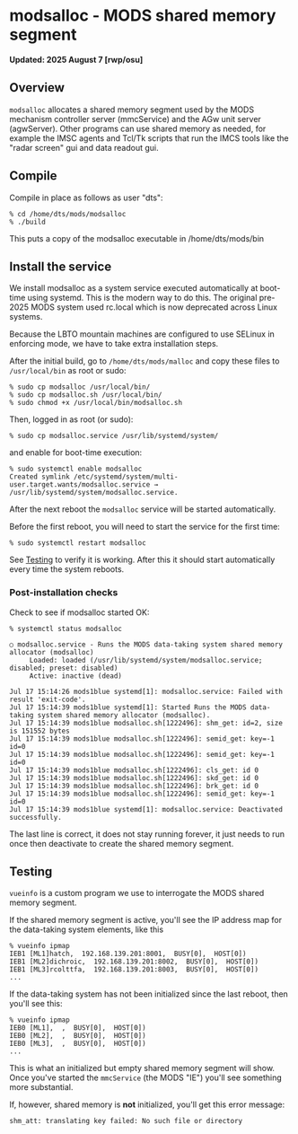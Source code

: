 # modsalloc - MODS shared memory segment

**Updated: 2025 August 7 [rwp/osu]**

## Overview

`modsalloc` allocates a shared memory segment used by the MODS mechanism controller server (mmcService) and the AGw unit server (agwServer).
Other programs can use shared memory as needed, for example the IMSC agents and Tcl/Tk scripts that run the IMCS tools like the
"radar screen" gui and data readout gui. 

## Compile

Compile in place as follows as user "dts":
```
% cd /home/dts/mods/modsalloc
% ./build
```
This puts a copy of the modsalloc executable in /home/dts/mods/bin

## Install the service

We install modsalloc as a system service executed automatically at boot-time using systemd.  This is the modern way to do this. The
original pre-2025 MODS system used rc.local which is now deprecated across Linux systems.

Because the LBTO mountain machines are configured to use SELinux in enforcing mode, we have to take extra installation steps.

After the initial build, go to `/home/dts/mods/malloc` and copy these files to `/usr/local/bin` as root or sudo:
```
% sudo cp modsalloc /usr/local/bin/
% sudo cp modsalloc.sh /usr/local/bin/
% sudo chmod +x /usr/local/bin/modsalloc.sh
```
Then, logged in as root (or sudo):
```
% sudo cp modsalloc.service /usr/lib/systemd/system/
```
and enable for boot-time execution:
```
% sudo systemctl enable modsalloc
Created symlink /etc/systemd/system/multi-user.target.wants/modsalloc.service → /usr/lib/systemd/system/modsalloc.service.
```
After the next reboot the `modsalloc` service will be started automatically. 

Before the first reboot, you will need to start the service for the first time:
```
% sudo systemctl restart modsalloc
```
See [Testing](#Testing) to verify it is working.  After this it should start
automatically every time the system reboots.

### Post-installation checks

Check to see if modsalloc started OK:
```
% systemctl status modsalloc

○ modsalloc.service - Runs the MODS data-taking system shared memory allocator (modsalloc)
     Loaded: loaded (/usr/lib/systemd/system/modsalloc.service; disabled; preset: disabled)
     Active: inactive (dead)

Jul 17 15:14:26 mods1blue systemd[1]: modsalloc.service: Failed with result 'exit-code'.
Jul 17 15:14:39 mods1blue systemd[1]: Started Runs the MODS data-taking system shared memory allocator (modsalloc).
Jul 17 15:14:39 mods1blue modsalloc.sh[1222496]: shm_get: id=2, size is 151552 bytes
Jul 17 15:14:39 mods1blue modsalloc.sh[1222496]: semid_get: key=-1 id=0
Jul 17 15:14:39 mods1blue modsalloc.sh[1222496]: semid_get: key=-1 id=0
Jul 17 15:14:39 mods1blue modsalloc.sh[1222496]: cls_get: id 0
Jul 17 15:14:39 mods1blue modsalloc.sh[1222496]: skd_get: id 0
Jul 17 15:14:39 mods1blue modsalloc.sh[1222496]: brk_get: id 0
Jul 17 15:14:39 mods1blue modsalloc.sh[1222496]: semid_get: key=-1 id=0
Jul 17 15:14:39 mods1blue systemd[1]: modsalloc.service: Deactivated successfully.
```
The last line is correct, it does not stay running forever, it just needs to run once then deactivate to create the
shared memory segment.

## Testing

`vueinfo` is a custom program we use to interrogate the MODS shared memory segment.  

If the shared memory segment is active, you'll see the IP address map for the data-taking system elements, like this
```shell
% vueinfo ipmap
IEB1 [ML1]hatch,  192.168.139.201:8001,  BUSY[0],  HOST[0])
IEB1 [ML2]dichroic,  192.168.139.201:8002,  BUSY[0],  HOST[0])
IEB1 [ML3]rcolttfa,  192.168.139.201:8003,  BUSY[0],  HOST[0])
...
```
If the data-taking system has not been initialized since the last reboot, then you'll see this:
```shell
% vueinfo ipmap
IEB0 [ML1],  ,  BUSY[0],  HOST[0])
IEB0 [ML2],  ,  BUSY[0],  HOST[0])
IEB0 [ML3],  ,  BUSY[0],  HOST[0])
...
```
This is what an initialized but empty shared memory segment will show. Once you've started the `mmcService` (the MODS "IE")
you'll see something more substantial.

If, however, shared memory is **not** initialized, you'll get this error message:
```shell
shm_att: translating key failed: No such file or directory
```
